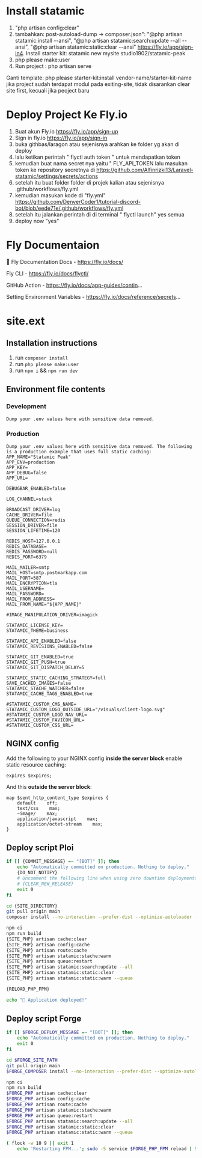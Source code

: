 # Install statamic
1. "php artisan config:clear"
2. tambahkan: post-autoload-dump -> composer.json":
  "@php artisan statamic:install --ansi", 
        "@php artisan statamic:search:update --all --ansi",
        "@php artisan statamic:static:clear --ansi"
https://fly.io/app/sign-in4. Install starter kit: statamic new mysite studio1902/statamic-peak
5. php please make:user
6. Run project : php artisan serve


Ganti template: php please starter-kit:install vendor-name/starter-kit-name
jika project sudah terdapat modul pada exiting-site, tidak disarankan clear site first,
kecuali jika peoject baru

# Deploy Project Ke Fly.io
1. Buat akun Fly.io https://fly.io/app/sign-up
2. Sign in fly.io https://fly.io/app/sign-in
3. buka githbas/laragon atau sejenisnya arahkan ke folder yg akan di deploy
4. lalu ketikan perintah " flyctl auth token " untuk mendapatkan token
5. kemudian buat nama secret nya yaitu " FLY_API_TOKEN lalu masukan token ke repository secretnya di https://github.com/Alfinrizki13/Laravel-statamic/settings/secrets/actions
6. setelah itu buat folder folder di projek kalian atau sejenisnya .github/workflows/fly.yml
7. kemudian masukan kode di "fly.yml" https://github.com/DenverCoder1/tutorial-discord-bot/blob/eede71e/.github/workflows/fly.yml
8. setelah itu jalankan perintah di di terminal " flyctl launch" yes semua
9. deploy now "yes"

# Fly Documentaion
📜 Fly Documentation
Docs - https://fly.io/docs/

Fly CLI - https://fly.io/docs/flyctl/

GitHub Action - https://fly.io/docs/app-guides/contin...

Setting Environment Variables - https://fly.io/docs/reference/secrets...

# site.ext


## Installation instructions

1. run `composer install`
2. run `php please make:user`
3. run `npm i` && `npm run dev`

## Environment file contents

### Development

```env
Dump your .env values here with sensitive data removed.
```

### Production

```env
Dump your .env values here with sensitive data removed. The following is a production example that uses full static caching:
APP_NAME="Statamic Peak"
APP_ENV=production
APP_KEY=
APP_DEBUG=false
APP_URL=

DEBUGBAR_ENABLED=false

LOG_CHANNEL=stack

BROADCAST_DRIVER=log
CACHE_DRIVER=file
QUEUE_CONNECTION=redis
SESSION_DRIVER=file
SESSION_LIFETIME=120

REDIS_HOST=127.0.0.1
REDIS_DATABASE=
REDIS_PASSWORD=null
REDIS_PORT=6379

MAIL_MAILER=smtp
MAIL_HOST=smtp.postmarkapp.com
MAIL_PORT=587
MAIL_ENCRYPTION=tls
MAIL_USERNAME=
MAIL_PASSWORD=
MAIL_FROM_ADDRESS=
MAIL_FROM_NAME="${APP_NAME}"

#IMAGE_MANIPULATION_DRIVER=imagick

STATAMIC_LICENSE_KEY=
STATAMIC_THEME=business

STATAMIC_API_ENABLED=false
STATAMIC_REVISIONS_ENABLED=false

STATAMIC_GIT_ENABLED=true
STATAMIC_GIT_PUSH=true
STATAMIC_GIT_DISPATCH_DELAY=5

STATAMIC_STATIC_CACHING_STRATEGY=full
SAVE_CACHED_IMAGES=false
STATAMIC_STACHE_WATCHER=false
STATAMIC_CACHE_TAGS_ENABLED=true

#STATAMIC_CUSTOM_CMS_NAME=
STATAMIC_CUSTOM_LOGO_OUTSIDE_URL="/visuals/client-logo.svg"
#STATAMIC_CUSTOM_LOGO_NAV_URL=
#STATAMIC_CUSTOM_FAVICON_URL=
#STATAMIC_CUSTOM_CSS_URL=
```

## NGINX config

Add the following to your NGINX config __inside the server block__ enable static resource caching:
```
expires $expires;
```

And this __outside the server block__:
```
map $sent_http_content_type $expires {
    default    off;
    text/css    max;
    ~image/    max;
    application/javascript    max;
    application/octet-stream    max;
}
```

## Deploy script Ploi

```bash
if [[ {COMMIT_MESSAGE} =~ "[BOT]" ]]; then
    echo "Automatically committed on production. Nothing to deploy."
    {DO_NOT_NOTIFY}
    # Uncomment the following line when using zero downtime deployments.
    # {CLEAR_NEW_RELEASE}
    exit 0
fi

cd {SITE_DIRECTORY}
git pull origin main
composer install --no-interaction --prefer-dist --optimize-autoloader --no-dev

npm ci
npm run build
{SITE_PHP} artisan cache:clear
{SITE_PHP} artisan config:cache
{SITE_PHP} artisan route:cache
{SITE_PHP} artisan statamic:stache:warm
{SITE_PHP} artisan queue:restart
{SITE_PHP} artisan statamic:search:update --all
{SITE_PHP} artisan statamic:static:clear
{SITE_PHP} artisan statamic:static:warm --queue

{RELOAD_PHP_FPM}

echo "🚀 Application deployed!"
```

## Deploy script Forge

```bash
if [[ $FORGE_DEPLOY_MESSAGE =~ "[BOT]" ]]; then
    echo "Automatically committed on production. Nothing to deploy."
    exit 0
fi

cd $FORGE_SITE_PATH
git pull origin main
$FORGE_COMPOSER install --no-interaction --prefer-dist --optimize-autoloader --no-dev

npm ci
npm run build
$FORGE_PHP artisan cache:clear
$FORGE_PHP artisan config:cache
$FORGE_PHP artisan route:cache
$FORGE_PHP artisan statamic:stache:warm
$FORGE_PHP artisan queue:restart
$FORGE_PHP artisan statamic:search:update --all
$FORGE_PHP artisan statamic:static:clear
$FORGE_PHP artisan statamic:static:warm --queue

( flock -w 10 9 || exit 1
    echo 'Restarting FPM...'; sudo -S service $FORGE_PHP_FPM reload ) 9>/tmp/fpmlock
```
